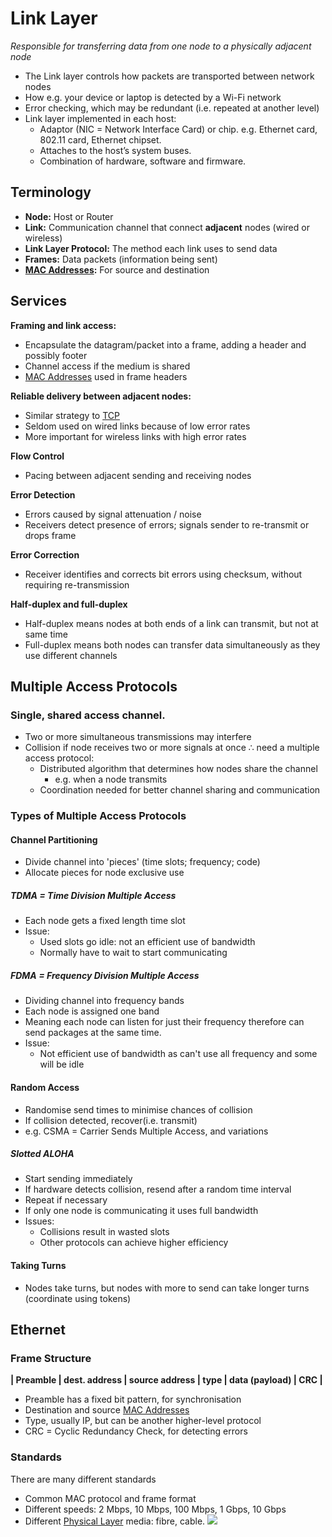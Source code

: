 # Link Layer
*Responsible for transferring data from one node to a physically adjacent node*
- The Link layer controls how packets are transported between network nodes
- How e.g. your device or laptop is detected by a Wi-Fi network
- Error checking, which may be redundant (i.e. repeated at another level)
- Link layer implemented in each host:
	- Adaptor (NIC = Network Interface Card) or chip.  e.g. Ethernet card, 802.11 card, Ethernet chipset. 
	- Attaches to the host’s system buses.
	- Combination of hardware, software and firmware.
## Terminology
- **Node:** Host or Router
- **Link:** Communication channel that connect **adjacent** nodes (wired or wireless)
- **Link Layer Protocol:** The method each link uses to send data
- **Frames:** Data packets (information being sent)
- **[MAC Addresses](MAC%20Addresses.md):** For source and destination

## Services
**Framing and link access:**
- Encapsulate the datagram/packet into a frame, adding a header and possibly footer
- Channel access if the medium is shared
- [MAC Addresses](MAC%20Addresses.md) used in frame headers

**Reliable delivery between adjacent nodes:**
- Similar strategy to [TCP](TCP.md)
- Seldom used on wired links because of low error rates
- More important for wireless links with high error rates

**Flow Control**
- Pacing between adjacent sending and receiving nodes

**Error Detection**
- Errors caused by signal attenuation / noise
- Receivers detect presence of errors; signals sender to re-transmit or drops frame

**Error Correction**
- Receiver identifies and corrects bit errors using checksum, without requiring re-transmission

**Half-duplex and full-duplex**
- Half-duplex means nodes at both ends of a link can transmit, but not at same time
- Full-duplex means both nodes can transfer data simultaneously as they use different channels 
## Multiple Access Protocols
### Single, shared access channel.
- Two or more simultaneous transmissions may interfere
- Collision if node receives two or more signals at once
$\therefore$ need a multiple access protocol:
	- Distributed algorithm that determines how nodes share the channel
		- e.g. when a node transmits
	- Coordination needed for better channel sharing and communication

### Types of Multiple Access Protocols
#### Channel Partitioning
- Divide channel into 'pieces' (time slots; frequency; code)
- Allocate pieces for node exclusive use
##### TDMA = Time Division Multiple Access
- Each node gets a fixed length time slot
- Issue:
	- Used slots go idle: not an efficient use of bandwidth
	- Normally have to wait to start communicating
##### FDMA = Frequency Division Multiple Access
- Dividing channel into frequency bands
- Each node is assigned one band
- Meaning each node can listen for just their frequency therefore can send packages at the same time. 
- Issue: 
	- Not efficient use of bandwidth as can't use all frequency and some will be idle
#### Random Access
- Randomise send times to minimise chances of collision
- If collision detected, recover(i.e. transmit)
- e.g. CSMA = Carrier Sends Multiple Access, and variations
##### Slotted ALOHA
- Start sending immediately
- If hardware detects collision, resend after a random time interval
- Repeat if necessary
- If only one node is communicating it uses full bandwidth
- Issues:
	- Collisions result in wasted slots
	- Other protocols can achieve higher efficiency
#### Taking Turns
- Nodes take turns, but nodes with more to send can take longer turns (coordinate using tokens)

## Ethernet
### Frame Structure
**| Preamble | dest. address | source address | type | data (payload) | CRC |**
- Preamble has a fixed bit pattern, for synchronisation
- Destination and source [MAC Addresses](MAC%20Addresses.md)
- Type, usually IP, but can be another higher-level protocol
- CRC = Cyclic Redundancy Check, for detecting errors
### Standards
There are many different standards
- Common MAC protocol and frame format
- Different speeds: 2 Mbps, 10 Mbps, 100 Mbps, 1 Gbps, 10 Gbps
- Different [Physical Layer](Physical%20Layer.md) media: fibre, cable.
![](MAC-protocol.png)
